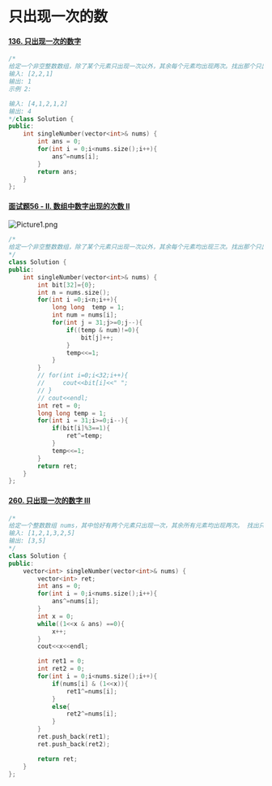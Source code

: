 # 只出现一次的数

#### [136. 只出现一次的数字](https://leetcode-cn.com/problems/single-number/)

```c++
/*
给定一个非空整数数组，除了某个元素只出现一次以外，其余每个元素均出现两次。找出那个只出现了一次的元素。
输入: [2,2,1]
输出: 1
示例 2:

输入: [4,1,2,1,2]
输出: 4
*/class Solution {
public:
    int singleNumber(vector<int>& nums) {
        int ans = 0;
        for(int i = 0;i<nums.size();i++){
            ans^=nums[i];
        }
        return ans;
    }
};
```



#### [面试题56 - II. 数组中数字出现的次数 II](https://leetcode-cn.com/problems/shu-zu-zhong-shu-zi-chu-xian-de-ci-shu-ii-lcof/)

![Picture1.png](https://pic.leetcode-cn.com/28f2379be5beccb877c8f1586d8673a256594e0fc45422b03773b8d4c8418825-Picture1.png)

```c++
/*
给定一个非空整数数组，除了某个元素只出现一次以外，其余每个元素均出现三次。找出那个只出现了一次的元素。
*/
class Solution {
public:
    int singleNumber(vector<int>& nums) {
        int bit[32]={0};
        int n = nums.size();
        for(int i =0;i<n;i++){
            long long  temp = 1;
            int num = nums[i];
            for(int j = 31;j>=0;j--){
                if((temp & num)!=0){
                    bit[j]++;
                }
                temp<<=1;
            }
        }
        // for(int i=0;i<32;i++){
        //     cout<<bit[i]<<" ";
        // }
        // cout<<endl;
        int ret = 0;
        long long temp = 1;
        for(int i = 31;i>=0;i--){
            if(bit[i]%3==1){
                ret^=temp;
            }
            temp<<=1;
        }
        return ret;
    }
};
```



#### [260. 只出现一次的数字 III](https://leetcode-cn.com/problems/single-number-iii/)

```c++
/*
给定一个整数数组 nums，其中恰好有两个元素只出现一次，其余所有元素均出现两次。 找出只出现一次的那两个元素。
输入: [1,2,1,3,2,5]
输出: [3,5]
*/
class Solution {
public:
    vector<int> singleNumber(vector<int>& nums) {
        vector<int> ret;
        int ans = 0;
        for(int i = 0;i<nums.size();i++){
            ans^=nums[i];
        }
        int x = 0;
        while((1<<x & ans) ==0){
            x++;
        }
        cout<<x<<endl;

        int ret1 = 0;
        int ret2 = 0;
        for(int i = 0;i<nums.size();i++){
            if(nums[i] & (1<<x)){
                ret1^=nums[i];
            }
            else{
                ret2^=nums[i];
            }
        }
        ret.push_back(ret1);
        ret.push_back(ret2);

        return ret;
    }
};
```

